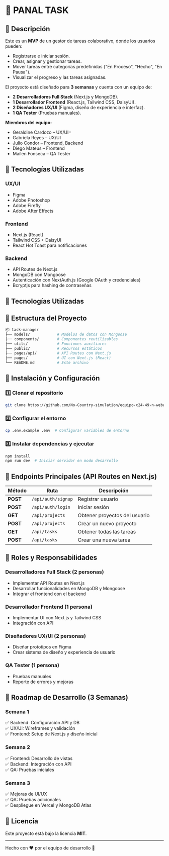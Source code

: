# 📌 PANAL TASK

## 📖 Descripción
Este es un **MVP** de un gestor de tareas colaborativo, donde los usuarios pueden:
- Registrarse e iniciar sesión.
- Crear, asignar y gestionar tareas.
- Mover tareas entre categorías predefinidas ("En Proceso", "Hecho", "En Pausa").
- Visualizar el progreso y las tareas asignadas.

El proyecto está diseñado para **3 semanas** y cuenta con un equipo de:
- **2 Desarrolladores Full Stack** (Next.js y MongoDB).
- **1 Desarrollador Frontend** (React.js, Tailwind CSS, DaisyUI).
- **2 Diseñadores UX/UI** (Figma, diseño de experiencia e interfaz).
- **1 QA Tester** (Pruebas manuales).

**Miembros del equipo:**
- Geraldine Cardozo – UX/UI=
- Gabriela Reyes – UX/UI
- Julio Condor – Frontend, Backend
- Diego Mateus – Frontend
- Mailen Fonseca – QA Tester



## 🚀 Tecnologías Utilizadas
### **UX/UI**
- Figma
- Adobe Photoshop
- Adobe Firefly
- Adobe After Effects
  
### **Frontend**
- Next.js (React)
- Tailwind CSS + DaisyUI
- React Hot Toast para notificaciones

### **Backend**
- API Routes de Next.js
- MongoDB con Mongoose
- Autenticación con NextAuth.js (Google OAuth y credenciales)
- Bcryptjs para hashing de contraseñas

## 🚀 Tecnologías Utilizadas

## 📁 Estructura del Proyecto
```bash
📦 task-manager
├── models/            # Modelos de datos con Mongoose
├── components/        # Componentes reutilizables
├── utils/             # Funciones auxiliares
├── public/            # Recursos estáticos
├── pages/api/         # API Routes con Next.js
├── pages/             # UI con Next.js (React)
└── README.md          # Este archivo
```

## 🔧 Instalación y Configuración
### **1️⃣ Clonar el repositorio**
```sh
git clone https://github.com/No-Country-simulation/equipo-c24-49-n-webapp
```
### **2️⃣ Configurar el entorno**
```sh
cp .env.example .env  # Configurar variables de entorno
```
### **3️⃣ Instalar dependencias y ejecutar**
```sh
npm install
npm run dev  # Iniciar servidor en modo desarrollo
```

## 🔗 Endpoints Principales (API Routes en Next.js)
| Método  | Ruta                        | Descripción |
|---------|-----------------------------|-------------|
| **POST**   | `/api/auth/signup`        | Registrar usuario |
| **POST**   | `/api/auth/login`           | Iniciar sesión |
| **GET**    | `/api/projects`             | Obtener proyectos del usuario |
| **POST**   | `/api/projects`             | Crear un nuevo proyecto |
| **GET**    | `/api/tasks`                | Obtener todas las tareas |
| **POST**   | `/api/tasks`                | Crear una nueva tarea |

## 📌 Roles y Responsabilidades
### **Desarrolladores Full Stack (2 personas)**
- Implementar API Routes en Next.js
- Desarrollar funcionalidades en MongoDB y Mongoose
- Integrar el frontend con el backend

### **Desarrollador Frontend (1 persona)**
- Implementar UI con Next.js y Tailwind CSS
- Integración con API

### **Diseñadores UX/UI (2 personas)**
- Diseñar prototipos en Figma
- Crear sistema de diseño y experiencia de usuario

### **QA Tester (1 persona)**
- Pruebas manuales
- Reporte de errores y mejoras

## 📅 Roadmap de Desarrollo (3 Semanas)
### **Semana 1**
✅ Backend: Configuración API y DB  
✅ UX/UI: Wireframes y validación  
✅ Frontend: Setup de Next.js y diseño inicial  

### **Semana 2**
✅ Frontend: Desarrollo de vistas  
✅ Backend: Integración con API  
✅ QA: Pruebas iniciales  

### **Semana 3**
✅ Mejoras de UI/UX  
✅ QA: Pruebas adicionales  
✅ Despliegue en Vercel y MongoDB Atlas  


## 📜 Licencia
Este proyecto está bajo la licencia **MIT**.

---
Hecho con ❤️ por el equipo de desarrollo 🚀

